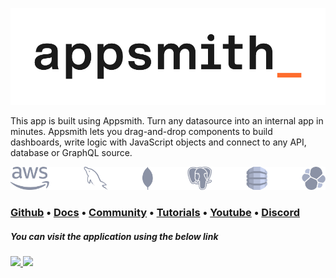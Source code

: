 ![](https://raw.githubusercontent.com/appsmithorg/appsmith/release/static/appsmith_logo_primary.png)

This app is built using Appsmith. Turn any datasource into an internal app in minutes. Appsmith lets you drag-and-drop components to build dashboards, write logic with JavaScript objects and connect to any API, database or GraphQL source.

![](https://raw.githubusercontent.com/appsmithorg/appsmith/release/static/images/integrations.png)

### [Github](https://github.com/appsmithorg/appsmith) • [Docs](https://docs.appsmith.com/?utm_source=github&utm_medium=social&utm_content=appsmith_docs&utm_campaign=null&utm_term=appsmith_docs) • [Community](https://community.appsmith.com/) • [Tutorials](https://github.com/appsmithorg/appsmith/tree/update/readme#tutorials) • [Youtube](https://www.youtube.com/appsmith) • [Discord](https://discord.gg/rBTTVJp)

##### You can visit the application using the below link

###### [![](https://assets.appsmith.com/git-sync/Buttons.svg) ](https://release.app.appsmith.com/applications/2c4ae1fb-deaf-4bee-b39e-73917fc22094/pages/3323f048-fbde-47b2-a525-dfb39e1b9141) [![](https://assets.appsmith.com/git-sync/Buttons2.svg)](https://release.app.appsmith.com/applications/2c4ae1fb-deaf-4bee-b39e-73917fc22094/pages/3323f048-fbde-47b2-a525-dfb39e1b9141/edit)
